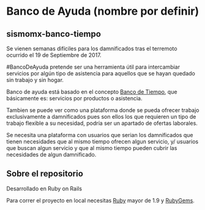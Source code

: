# Banco de Ayuda (nombre por definir)

## sismomx-banco-tiempo

Se vienen semanas difíciles para los damnificados tras el terremoto ocurrido el 19 de Septiembre de 2017.

#BancoDeAyuda pretende ser una herramienta útil para intercambiar servicios por algún tipo de asistencia para aquellos que se hayan quedado sin trabajo y sin hogar.

Banco de ayuda está basado en el concepto [Banco de Tiempo](https://es.wikipedia.org/wiki/Banco_de_tiempo), que básicamente es: servicios por productos o asistencia.

Tambien se puede ver como una plataforma donde se pueda ofrecer trabajo exclusivamente a damnificados pues son ellos los que requieren un tipo de trabajo flexible a su necesidad, podría ser un apartado de ofertas laborales.

Se necesita una plataforma con usuarios que serian los damnificados que tienen necesidades que al mismo tiempo ofrecen algun servicio, y/ usuarios que buscan algun servicio y que al mismo tiempo pueden cubrir las necesidades de algun damnificado.

## Sobre el repositorio

Desarrollado en Ruby on Rails

Para correr el proyecto en local necesitas
[Ruby](https://www.ruby-lang.org/es/) mayor de 1.9 y
[RubyGems](https://rubygems.org/pages/download/).
